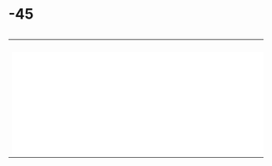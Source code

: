 # -45

<div style="overflow-x: scroll">
  <table>
    <tr>
      <td>　　　　　　　　　　　　　　　　　　　　　　　　　　　　　　　　　　　　　　　　　　　　　　　　　　　　　　　　　　　　　　　　　　　　　　　　　　　　　　　　　　　　　　　　　　　　　　　　　　　　</td>
    </tr>
    <tr>
      <td>
        <a href="#"><img src="-4.svg" width="1202px" height="202px" alt="-"></a>
      </td>
    </tr>
  </table>
</div>
